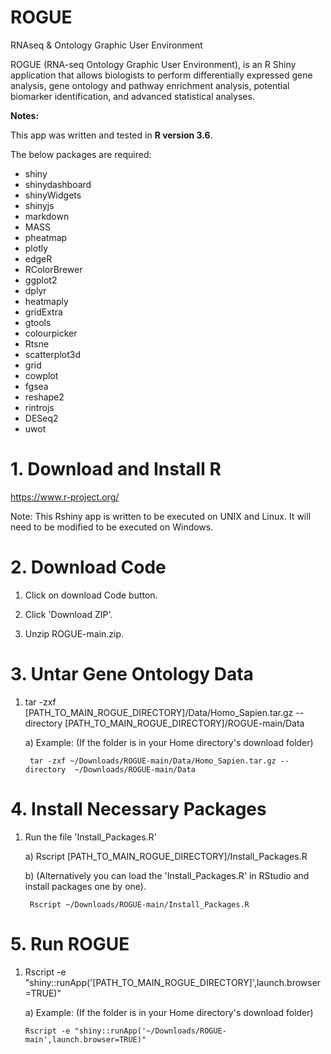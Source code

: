 # ROGUE
RNAseq &amp; Ontology Graphic User Environment

ROGUE (RNA-seq Ontology Graphic User Environment), is an R Shiny application that allows biologists to perform differentially expressed gene analysis, gene ontology and pathway enrichment analysis, potential biomarker identification, and advanced statistical analyses. 

**Notes:**

This app was written and tested in **R version 3.6**.

The below packages are required:

* shiny 
* shinydashboard
* shinyWidgets
* shinyjs
* markdown
* MASS
* pheatmap
* plotly
* edgeR
* RColorBrewer
* ggplot2
* dplyr
* heatmaply
* gridExtra
* gtools
* colourpicker
* Rtsne
* scatterplot3d
* grid
* cowplot
* fgsea
* reshape2
* rintrojs
* DESeq2
* uwot



# 1. Download and Install R
https://www.r-project.org/

Note: This Rshiny app is written to be executed on UNIX and Linux. It will need to be modified to be executed on Windows.

# 2. Download Code
1. Click on download Code button.

2. Click 'Download ZIP'.

3. Unzip ROGUE-main.zip.

# 3. Untar Gene Ontology Data
1. tar -zxf [PATH_TO_MAIN_ROGUE_DIRECTORY]/Data/Homo_Sapien.tar.gz --directory [PATH_TO_MAIN_ROGUE_DIRECTORY]/ROGUE-main/Data

	a) Example: (If the folder is in your Home directory's download folder)

		tar -zxf ~/Downloads/ROGUE-main/Data/Homo_Sapien.tar.gz --directory  ~/Downloads/ROGUE-main/Data


# 4. Install Necessary Packages

1. Run the file 'Install_Packages.R'

	a) Rscript [PATH_TO_MAIN_ROGUE_DIRECTORY]/Install_Packages.R

	b) (Alternatively you can load the 'Install_Packages.R' in RStudio and install packages one by one).
	
		Rscript ~/Downloads/ROGUE-main/Install_Packages.R

# 5. Run ROGUE
1.	Rscript -e "shiny::runApp('[PATH_TO_MAIN_ROGUE_DIRECTORY]',launch.browser=TRUE)"

	a)	Example: (If the folder is in your Home directory's download folder)
	
		Rscript -e "shiny::runApp('~/Downloads/ROGUE-main',launch.browser=TRUE)"
